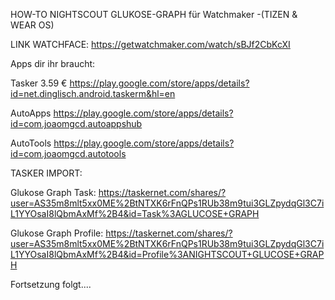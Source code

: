 HOW-TO NIGHTSCOUT GLUKOSE-GRAPH für Watchmaker -(TIZEN & WEAR OS)

LINK WATCHFACE: https://getwatchmaker.com/watch/sBJf2CbKcXI


Apps dir ihr braucht:

Tasker 3.59 € https://play.google.com/store/apps/details?id=net.dinglisch.android.taskerm&hl=en

AutoApps https://play.google.com/store/apps/details?id=com.joaomgcd.autoappshub

AutoTools  https://play.google.com/store/apps/details?id=com.joaomgcd.autotools



TASKER IMPORT:

Glukose Graph Task:
https://taskernet.com/shares/?user=AS35m8mlt5xx0ME%2BtNTXK6rFnQPs1RUb38m9tui3GLZpydqGl3C7iL1YYOsaI8lQbmAxMf%2B4&id=Task%3AGLUCOSE+GRAPH

Glukose Graph Profile:
https://taskernet.com/shares/?user=AS35m8mlt5xx0ME%2BtNTXK6rFnQPs1RUb38m9tui3GLZpydqGl3C7iL1YYOsaI8lQbmAxMf%2B4&id=Profile%3ANIGHTSCOUT+GLUCOSE+GRAPH


Fortsetzung folgt....

